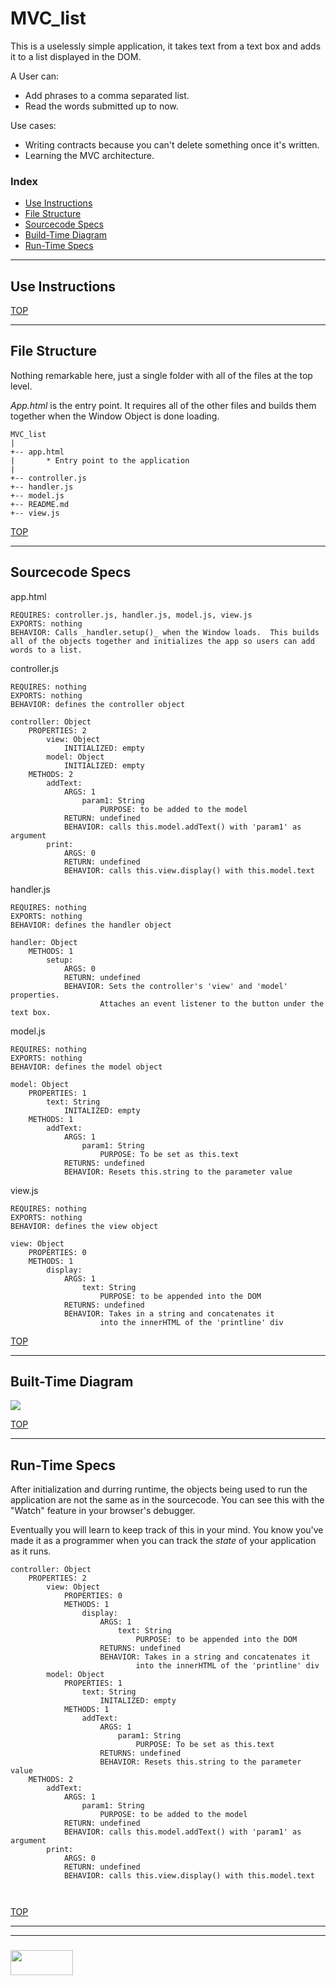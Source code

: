 # MVC_list

This is a uselessly simple application, it takes text from a text box and adds it to a list displayed in the DOM.  

A User can:
* Add phrases to a comma separated list.
* Read the words submitted up to now.

Use cases:
* Writing contracts because you can't delete something once it's written.
* Learning the MVC architecture.

### Index
* [Use Instructions](#use-instructions)
* [File Structure](#file-structure)
* [Sourcecode Specs](#sourcecode-specs)
* [Build-Time Diagram](#build-time-diagram)
* [Run-Time Specs](#run-time-specs)

---

## Use Instructions

[TOP](#index)

---

## File Structure

Nothing remarkable here, just a single folder with all of the files at the top level. 

_App.html_ is the entry point.  It requires all of the other files and builds them together when the Window Object is done loading.

```
MVC_list
|
+-- app.html
|		* Entry point to the application
|
+-- controller.js
+-- handler.js
+-- model.js
+-- README.md
+-- view.js

```

[TOP](#index)

---

## Sourcecode Specs

app.html
```
REQUIRES: controller.js, handler.js, model.js, view.js
EXPORTS: nothing
BEHAVIOR: Calls _handler.setup()_ when the Window loads.  This builds all of the objects together and initializes the app so users can add words to a list.
```
controller.js
```
REQUIRES: nothing
EXPORTS: nothing
BEHAVIOR: defines the controller object

controller: Object
	PROPERTIES: 2
		view: Object
			INITIALIZED: empty
		model: Object
			INITIALIZED: empty
	METHODS: 2
		addText:
			ARGS: 1
				param1: String
					PURPOSE: to be added to the model
			RETURN: undefined
			BEHAVIOR: calls this.model.addText() with 'param1' as argument
		print:
			ARGS: 0
			RETURN: undefined
			BEHAVIOR: calls this.view.display() with this.model.text

```
handler.js
```
REQUIRES: nothing
EXPORTS: nothing
BEHAVIOR: defines the handler object

handler: Object
	METHODS: 1
		setup:
			ARGS: 0
			RETURN: undefined
			BEHAVIOR: Sets the controller's 'view' and 'model' properties.       
			        Attaches an event listener to the button under the text box.
```
model.js
```
REQUIRES: nothing
EXPORTS: nothing
BEHAVIOR: defines the model object

model: Object
	PROPERTIES: 1
		text: String
			INITALIZED: empty
	METHODS: 1
		addText: 
			ARGS: 1
				param1: String
					PURPOSE: To be set as this.text
			RETURNS: undefined
			BEHAVIOR: Resets this.string to the parameter value
```
view.js
```
REQUIRES: nothing
EXPORTS: nothing
BEHAVIOR: defines the view object

view: Object
	PROPERTIES: 0
	METHODS: 1
		display: 
			ARGS: 1
				text: String
					PURPOSE: to be appended into the DOM
			RETURNS: undefined
			BEHAVIOR: Takes in a string and concatenates it 
			        into the innerHTML of the 'printline' div
```


[TOP](#index)

---

## Built-Time Diagram

![](./MVC_list-build-time-diagram.png)

[TOP](#index)

---

## Run-Time Specs

After initialization and durring runtime, the objects being used to run the application are not the same as in the sourcecode.  You can see this with the "Watch" feature in your browser's debugger.  

Eventually you will learn to keep track of this in your mind.  You know you've made it as a programmer when you can track the _state_ of your application as it runs.

```
controller: Object
	PROPERTIES: 2
        view: Object
        	PROPERTIES: 0
        	METHODS: 1
        		display: 
        			ARGS: 1
        				text: String
        					PURPOSE: to be appended into the DOM
        			RETURNS: undefined
        			BEHAVIOR: Takes in a string and concatenates it 
        			        into the innerHTML of the 'printline' div
        model: Object
        	PROPERTIES: 1
        		text: String
        			INITALIZED: empty
        	METHODS: 1
        		addText: 
        			ARGS: 1
        				param1: String
        					PURPOSE: To be set as this.text
        			RETURNS: undefined
        			BEHAVIOR: Resets this.string to the parameter value
	METHODS: 2
		addText:
			ARGS: 1
				param1: String
					PURPOSE: to be added to the model
			RETURN: undefined
			BEHAVIOR: calls this.model.addText() with 'param1' as argument
		print:
			ARGS: 0
			RETURN: undefined
			BEHAVIOR: calls this.view.display() with this.model.text

			        
```

[TOP](#index)

___
___
### <a href="http://elewa.education/blog" target="_blank"><img src="https://user-images.githubusercontent.com/18554853/34921062-506450ae-f97d-11e7-875f-6feeb26ad72d.png" width="100" height="40"/></a>